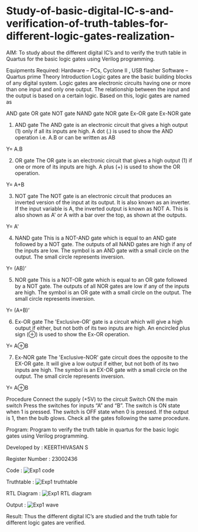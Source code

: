 # Study-of-basic-digital-IC-s-and-verification-of-truth-tables-for-different-logic-gates-realization-
 AIM:
To study about the different digital IC’s and to verify the truth table in Quartus for the basic logic gates using Verilog programming.

Equipments Required:
Hardware – PCs, Cyclone II , USB flasher
Software – Quartus prime
Theory
Introduction
Logic gates are the basic building blocks of any digital system. Logic gates are electronic circuits having one or more than one input and only one output. The relationship between the input and the output is based on a certain logic. Based on this, logic gates are named as

AND gate
OR gate
NOT gate
NAND gate
NOR gate
Ex-OR gate
Ex-NOR gate
1) AND gate
The AND gate is an electronic circuit that gives a high output (1) only if all its inputs are high. A dot (.) is used to show the AND operation i.e. A.B or can be written as AB

Y= A.B

2) OR gate
The OR gate is an electronic circuit that gives a high output (1) if one or more of its inputs are high. A plus (+) is used to show the OR operation.

Y= A+B

3) NOT gate
The NOT gate is an electronic circuit that produces an inverted version of the input at its output. It is also known as an inverter. If the input variable is A, the inverted output is known as NOT A. This is also shown as A' or A with a bar over the top, as shown at the outputs.

Y= A'

4) NAND gate
This is a NOT-AND gate which is equal to an AND gate followed by a NOT gate. The outputs of all NAND gates are high if any of the inputs are low. The symbol is an AND gate with a small circle on the output. The small circle represents inversion.

Y= (AB)’

5) NOR gate
This is a NOT-OR gate which is equal to an OR gate followed by a NOT gate. The outputs of all NOR gates are low if any of the inputs are high. The symbol is an OR gate with a small circle on the output. The small circle represents inversion.

Y= (A+B)’

6) Ex-OR gate
The 'Exclusive-OR' gate is a circuit which will give a high output if either, but not both of its two inputs are high. An encircled plus sign (⊕) is used to show the Ex-OR operation.

Y= A⊕B

7) Ex-NOR gate
The 'Exclusive-NOR' gate circuit does the opposite to the EX-OR gate. It will give a low output if either, but not both of its two inputs are high. The symbol is an EX-OR gate with a small circle on the output. The small circle represents inversion.

Y= A⊕B

Procedure
Connect the supply (+5V) to the circuit
Switch ON the main switch
Press the switches for inputs “A” and “B”. The switch is ON state when 1 is pressed. The switch is OFF state when 0 is pressed.
If the output is 1, then the bulb glows.
Check all the gates following the same procedure.

Program:
Program to verify the truth table in quartus for the basic logic gates using Verilog programming.

Developed by : KEERTHIVASAN S

Register Number : 23002436

Code :
![Exp1 code](https://github.com/ikeerthivasanswaminathan/Study-of-basic-digital-IC-s-and-verification-of-truth-tables-for-different-logic-gates-realization-/assets/148937372/88f252f0-2106-4b6d-b721-865f74693c12)

Truthtable :
![Exp1 truthtable](https://github.com/ikeerthivasanswaminathan/Study-of-basic-digital-IC-s-and-verification-of-truth-tables-for-different-logic-gates-realization-/assets/148937372/f64da4f1-cb1e-41e2-8ead-c1d037290b71)

RTL Diagram :
![Exp1 RTL diagram](https://github.com/ikeerthivasanswaminathan/Study-of-basic-digital-IC-s-and-verification-of-truth-tables-for-different-logic-gates-realization-/assets/148937372/a3987656-0766-411a-9a4c-3727d3fd4d93)

Output :
![Exp1 wave](https://github.com/ikeerthivasanswaminathan/Study-of-basic-digital-IC-s-and-verification-of-truth-tables-for-different-logic-gates-realization-/assets/148937372/da63ed46-e2ab-4c06-97af-2cca44ab5bf6)

Result:
Thus the different digital IC’s are studied and the truth table for different logic gates are verified.
